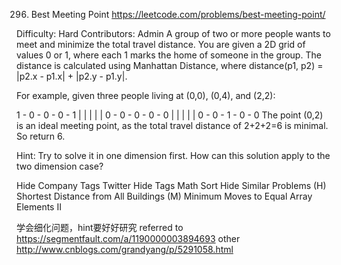 296. Best Meeting Point  https://leetcode.com/problems/best-meeting-point/


Difficulty: Hard
Contributors: Admin
A group of two or more people wants to meet and minimize the total travel distance. You are given a 2D grid of values 0 or 1, where each 1 marks the home of someone in the group. The distance is calculated using Manhattan Distance, where distance(p1, p2) = |p2.x - p1.x| + |p2.y - p1.y|.

For example, given three people living at (0,0), (0,4), and (2,2):

1 - 0 - 0 - 0 - 1
|   |   |   |   |
0 - 0 - 0 - 0 - 0
|   |   |   |   |
0 - 0 - 1 - 0 - 0
The point (0,2) is an ideal meeting point, as the total travel distance of 2+2+2=6 is minimal. So return 6.

Hint:
Try to solve it in one dimension first. How can this solution apply to the two dimension case?

Hide Company Tags Twitter
Hide Tags Math Sort
Hide Similar Problems (H) Shortest Distance from All Buildings (M) Minimum Moves to Equal Array Elements II

学会细化问题，hint要好好研究
referred to https://segmentfault.com/a/1190000003894693
other http://www.cnblogs.com/grandyang/p/5291058.html
